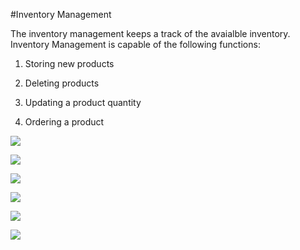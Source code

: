 #Inventory Management

The inventory management keeps a track of the avaialble inventory. Inventory Management is capable of the following functions:

1) Storing new products

2) Deleting products

3) Updating a product quantity

4) Ordering a product

![](https://github.com/puneetchugh/BasicAndroidNanodegree/blob/master/images/inventory_management.jpg)

![](https://github.com/puneetchugh/BasicAndroidNanodegree/blob/master/images/inventory_management_2.jpg)

![](https://github.com/puneetchugh/BasicAndroidNanodegree/blob/master/images/inventory_management_3.jpg)

![](https://github.com/puneetchugh/BasicAndroidNanodegree/blob/master/images/inventory_management_4.jpg)

![](https://github.com/puneetchugh/BasicAndroidNanodegree/blob/master/images/inventory_management_5.jpg)

![](https://github.com/puneetchugh/BasicAndroidNanodegree/blob/master/images/inventory_management_6.jpg)





